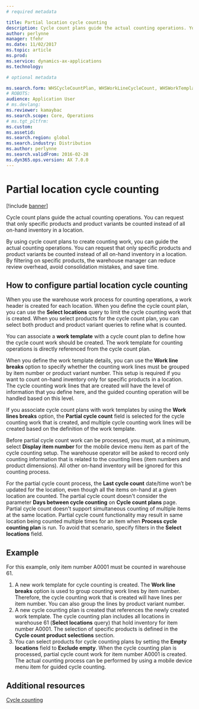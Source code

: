 ```yaml
---
# required metadata

title: Partial location cycle counting 
description: Cycle count plans guide the actual counting operations. You can request that only specific products and product variants be counted instead of all on-hand inventory in a location.
author: perlynne
manager: tfehr
ms.date: 11/02/2017
ms.topic: article
ms.prod: 
ms.service: dynamics-ax-applications
ms.technology: 

# optional metadata

ms.search.form: WHSCycleCountPlan, WHSWorkLineCycleCount, WHSWorkTemplateLineGroup, WHSWorkTemplateTable
# ROBOTS: 
audience: Application User
# ms.devlang: 
ms.reviewer: kamaybac
ms.search.scope: Core, Operations
# ms.tgt_pltfrm: 
ms.custom: 
ms.assetid:
ms.search.region: global
ms.search.industry: Distribution
ms.author: perlynne
ms.search.validFrom: 2016-02-28
ms.dyn365.ops.version: AX 7.0.0
---
```


# Partial location cycle counting

[!include [banner](../includes/banner.md)]

Cycle count plans guide the actual counting operations. You can request that only specific products and product variants be counted instead of all on-hand inventory in a location.

By using cycle count plans to create counting work, you can guide the actual counting operations. You can request that only specific products and product variants be counted instead of all on-hand inventory in a location. By filtering on specific products, the warehouse manager can reduce review overhead, avoid consolidation mistakes, and save time.

## How to configure partial location cycle counting
When you use the warehouse work process for counting operations, a work header is created for each location. When you define the cycle count plan, you can use the **Select locations** query to limit the cycle counting work that is created. When you select products for the cycle count plan, you can select both product and product variant queries to refine what is counted. 

You can associate a **work template** with a cycle count plan to define how the cycle count work should be created. The work template for counting operations is directly referenced from the cycle count plan. 

When you define the work template details, you can use the **Work line breaks** option to specify whether the counting work lines must be grouped by item number or product variant number. This setup is required if you want to count on-hand inventory only for specific products in a location. The cycle counting work lines that are created will have the level of information that you define here, and the guided counting operation will be handled based on this level. 

If you associate cycle count plans with work templates by using the **Work lines breaks** option, the **Partial cycle count** field is selected for the cycle counting work that is created, and multiple cycle counting work lines will be created based on the definition of the work template. 

Before partial cycle count work can be processed, you must, at a minimum, select **Display item number** for the mobile device menu item as part of the cycle counting setup. The warehouse operator will be asked to record only counting information that is related to the counting lines (item numbers and product dimensions). All other on-hand inventory will be ignored for this counting process. 

For the partial cycle count process, the **Last cycle count** date/time won’t be updated for the location, even though all the items on-hand at a given location are counted. The partial cycle count doesn't consider the parameter **Days between cycle counting** on **Cycle count plans** page. Partial cycle count doesn't support simultaneous counting of multiple items at the same location. Partial cycle count functionality may result in same location being counted multiple times for an item when **Process cycle counting plan** is run. To avoid that scenario, specify filters in the **Select locations** field. 

## Example
For this example, only item number A0001 must be counted in warehouse 61.

1.  A new work template for cycle counting is created. The **Work line breaks** option is used to group counting work lines by item number. Therefore, the cycle counting work that is created will have lines per item number. You can also group the lines by product variant number.
2.  A new cycle counting plan is created that references the newly created work template. The cycle counting plan includes all locations in warehouse 61 (**Select locations** query) that hold inventory for item number A0001. The selection of specific products is defined in the **Cycle count product selections** section.
3.  You can select products for cycle counting plans by setting the **Empty locations** field to **Exclude empty**. When the cycle counting plan is processed, partial cycle count work for item number A0001 is created. The actual counting process can be performed by using a mobile device menu item for guided cycle counting.



Additional resources
--------

[Cycle counting](cycle-counting.md)

